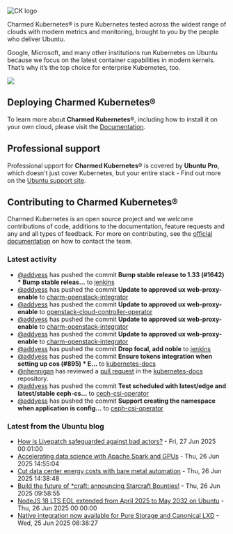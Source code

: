 ![CK logo](https://assets.ubuntu.com/v1/451d4cf4-Charmed+Kubernetes_RGB_onWhite_2022.svg)

Charmed Kubernetes® is pure Kubernetes tested across the widest range of clouds with modern metrics and monitoring, brought to you by the people who deliver Ubuntu.

Google, Microsoft, and many other institutions run Kubernetes on Ubuntu because we focus on the latest container capabilities in modern kernels. That’s why it’s the top choice for enterprise Kubernetes, too.

![](https://assets.ubuntu.com/v1/843c77b6-juju-at-a-glace.svg)

## Deploying Charmed Kubernetes®

To learn more about **Charmed Kubernetes**®, including how to install it on your own cloud, please visit the [Documentation][docs].

## Professional support

Professional upport for **Charmed Kubernetes**® is covered by **Ubuntu Pro**, which doesn't just cover Kubernetes, but your entire stack - Find out more on the [Ubuntu support site](https://ubuntu.com/support).

## Contributing to Charmed Kubernetes®

Charmed Kubernetes is an open source project and we welcome contributions of code, additions to the documentation, feature requests and any and all types of feedback. For more on contributing, see the [official documentation][get-in-touch] on how to contact the team.

<!-- LINKS -->
[docs]: https://ubuntu.com/kubernetes/docs
[get-in-touch]: https://ubuntu.com/kubernetes/docs/get-in-touch

### Latest activity

<!-- activity starts -->
 - [@addyess](https://github.com/addyess) has pushed the commit **Bump stable release to 1.33 (#1642)  * Bump stable releas...** to [jenkins](https://github.com/charmed-kubernetes/jenkins)
 - [@addyess](https://github.com/addyess) has pushed the commit **Update to approved ux web-proxy-enable** to [charm-openstack-integrator](https://github.com/charmed-kubernetes/charm-openstack-integrator)
 - [@addyess](https://github.com/addyess) has pushed the commit **Update to approved ux web-proxy-enable** to [openstack-cloud-controller-operator](https://github.com/charmed-kubernetes/openstack-cloud-controller-operator)
 - [@addyess](https://github.com/addyess) has pushed the commit **Update to approved ux web-proxy-enable** to [charm-openstack-integrator](https://github.com/charmed-kubernetes/charm-openstack-integrator)
 - [@addyess](https://github.com/addyess) has pushed the commit **Update to approved ux web-proxy-enable** to [charm-openstack-integrator](https://github.com/charmed-kubernetes/charm-openstack-integrator)
 - [@addyess](https://github.com/addyess) has pushed the commit **Drop focal, add noble** to [jenkins](https://github.com/charmed-kubernetes/jenkins)
 - [@addyess](https://github.com/addyess) has pushed the commit **Ensure tokens integration when setting up cos (#895)  * E...** to [kubernetes-docs](https://github.com/charmed-kubernetes/kubernetes-docs)
 - [@nhennigan](https://github.com/nhennigan) has reviewed a [pull request](https://github.com/charmed-kubernetes/kubernetes-docs/pull/895) in the [kubernetes-docs](https://github.com/charmed-kubernetes/kubernetes-docs) repository.
 - [@addyess](https://github.com/addyess) has pushed the commit **Test scheduled with latest/edge and latest/stable ceph-cs...** to [ceph-csi-operator](https://github.com/charmed-kubernetes/ceph-csi-operator)
 - [@addyess](https://github.com/addyess) has pushed the commit **Support creating the namespace when application is config...** to [ceph-csi-operator](https://github.com/charmed-kubernetes/ceph-csi-operator)
<!-- activity ends -->

<!-- roadmap starts -->

<!-- roadmap ends -->

### Latest from the Ubuntu blog

<!-- blog starts -->
* [How is Livepatch safeguarded against bad actors?](https://ubuntu.com//blog/how-is-livepatch-safeguarded-against-bad-actors) - Fri, 27 Jun 2025 00:01:00 
* [Accelerating data science with Apache Spark and GPUs](https://ubuntu.com//blog/accelerating-data-science-with-apache-spark-and-gpus) - Thu, 26 Jun 2025 14:55:04 
* [Cut data center energy costs with bare metal automation](https://ubuntu.com//blog/cut-data-center-energy-costs-with-bare-metal-automation) - Thu, 26 Jun 2025 14:38:48 
* [Build the future of *craft: announcing Starcraft Bounties!](https://ubuntu.com//blog/build-the-future-of-craft-announcing-starcraft-bounties) - Thu, 26 Jun 2025 09:58:55 
* [NodeJS 18 LTS EOL extended from April 2025 to May 2032 on Ubuntu](https://ubuntu.com//blog/nodejs-18-lts-eol-extended-from-april-2025-to-may-2032-on-ubuntu) - Thu, 26 Jun 2025 00:00:00 
* [Native integration now available for Pure Storage and Canonical LXD](https://ubuntu.com//blog/lxd-pure-storage) - Wed, 25 Jun 2025 08:38:27 
<!-- blog ends -->
